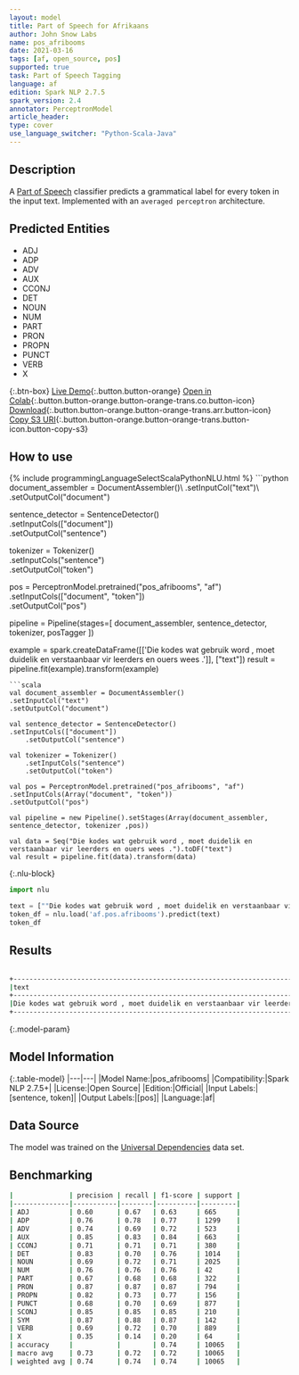 ```yaml
---
layout: model
title: Part of Speech for Afrikaans
author: John Snow Labs
name: pos_afribooms
date: 2021-03-16
tags: [af, open_source, pos]
supported: true
task: Part of Speech Tagging
language: af
edition: Spark NLP 2.7.5
spark_version: 2.4
annotator: PerceptronModel
article_header:
type: cover
use_language_switcher: "Python-Scala-Java"
---
```


## Description

A [Part of Speech](https://en.wikipedia.org/wiki/Part_of_speech) classifier predicts a grammatical label for every token in the input text. Implemented with an `averaged perceptron` architecture.

## Predicted Entities

- ADJ
- ADP
- ADV
- AUX
- CCONJ
- DET
- NOUN
- NUM
- PART
- PRON
- PROPN
- PUNCT
- VERB
- X

{:.btn-box}
[Live Demo](https://demo.johnsnowlabs.com/public/GRAMMAR_EN/){:.button.button-orange}
[Open in Colab](https://colab.research.google.com/github/JohnSnowLabs/spark-nlp-workshop/blob/master/tutorials/streamlit_notebooks/GRAMMAR_EN.ipynb){:.button.button-orange.button-orange-trans.co.button-icon}
[Download](https://s3.amazonaws.com/auxdata.johnsnowlabs.com/public/models/pos_afribooms_af_2.7.5_2.4_1615903333785.zip){:.button.button-orange.button-orange-trans.arr.button-icon}
[Copy S3 URI](s3://auxdata.johnsnowlabs.com/public/models/pos_afribooms_af_2.7.5_2.4_1615903333785.zip){:.button.button-orange.button-orange-trans.button-icon.button-copy-s3}

## How to use



<div class="tabs-box" markdown="1">
{% include programmingLanguageSelectScalaPythonNLU.html %}
```python
document_assembler = DocumentAssembler()\
.setInputCol("text")\
.setOutputCol("document")

sentence_detector = SentenceDetector()\
.setInputCols(["document"])\
.setOutputCol("sentence")


tokenizer = Tokenizer()\
    .setInputCols("sentence")\
    .setOutputCol("token")

pos = PerceptronModel.pretrained("pos_afribooms", "af")\
.setInputCols(["document", "token"])\
.setOutputCol("pos")

pipeline = Pipeline(stages=[
document_assembler,
sentence_detector,
tokenizer,
posTagger
])

example = spark.createDataFrame([['Die kodes wat gebruik word , moet duidelik en verstaanbaar vir leerders en ouers wees .']], ["text"])
result = pipeline.fit(example).transform(example)
```
```scala
val document_assembler = DocumentAssembler()
.setInputCol("text")
.setOutputCol("document")

val sentence_detector = SentenceDetector()
.setInputCols(["document"])
	.setOutputCol("sentence")

val tokenizer = Tokenizer()
    .setInputCols("sentence")
    .setOutputCol("token")

val pos = PerceptronModel.pretrained("pos_afribooms", "af")
.setInputCols(Array("document", "token"))
.setOutputCol("pos")

val pipeline = new Pipeline().setStages(Array(document_assembler, sentence_detector, tokenizer ,pos))

val data = Seq("Die kodes wat gebruik word , moet duidelik en verstaanbaar vir leerders en ouers wees .").toDF("text")
val result = pipeline.fit(data).transform(data)
```

{:.nlu-block}
```python
import nlu

text = [""Die kodes wat gebruik word , moet duidelik en verstaanbaar vir leerders en ouers wees .""]
token_df = nlu.load('af.pos.afribooms').predict(text)
token_df
```
</div>

## Results

```bash

+---------------------------------------------------------------------------------------+---------------------------------------------------------------------------------------------+
|text                                                                                   |result                                                                                       |
+---------------------------------------------------------------------------------------+---------------------------------------------------------------------------------------------+
|Die kodes wat gebruik word , moet duidelik en verstaanbaar vir leerders en ouers wees .|[DET, NOUN, PRON, VERB, AUX, PUNCT, AUX, ADJ, CCONJ, ADJ, ADP, NOUN, CCONJ, NOUN, AUX, PUNCT]|
+---------------------------------------------------------------------------------------+---------------------------------------------------------------------------------------------+
```

{:.model-param}
## Model Information

{:.table-model}
|---|---|
|Model Name:|pos_afribooms|
|Compatibility:|Spark NLP 2.7.5+|
|License:|Open Source|
|Edition:|Official|
|Input Labels:|[sentence, token]|
|Output Labels:|[pos]|
|Language:|af|

## Data Source

The model was trained on the [Universal Dependencies](https://www.universaldependencies.org) data set.

## Benchmarking

```bash
|              | precision | recall | f1-score | support |
|--------------|-----------|--------|----------|---------|
| ADJ          | 0.60      | 0.67   | 0.63     | 665     |
| ADP          | 0.76      | 0.78   | 0.77     | 1299    |
| ADV          | 0.74      | 0.69   | 0.72     | 523     |
| AUX          | 0.85      | 0.83   | 0.84     | 663     |
| CCONJ        | 0.71      | 0.71   | 0.71     | 380     |
| DET          | 0.83      | 0.70   | 0.76     | 1014    |
| NOUN         | 0.69      | 0.72   | 0.71     | 2025    |
| NUM          | 0.76      | 0.76   | 0.76     | 42      |
| PART         | 0.67      | 0.68   | 0.68     | 322     |
| PRON         | 0.87      | 0.87   | 0.87     | 794     |
| PROPN        | 0.82      | 0.73   | 0.77     | 156     |
| PUNCT        | 0.68      | 0.70   | 0.69     | 877     |
| SCONJ        | 0.85      | 0.85   | 0.85     | 210     |
| SYM          | 0.87      | 0.88   | 0.87     | 142     |
| VERB         | 0.69      | 0.72   | 0.70     | 889     |
| X            | 0.35      | 0.14   | 0.20     | 64      |
| accuracy     |           |        | 0.74     | 10065   |
| macro avg    | 0.73      | 0.72   | 0.72     | 10065   |
| weighted avg | 0.74      | 0.74   | 0.74     | 10065   |
```